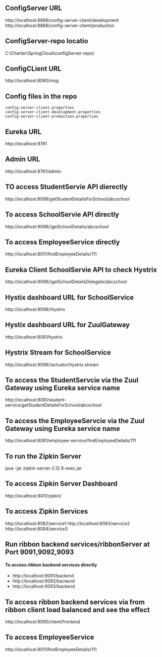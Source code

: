 ## ConfigServer URL
http://localhost:8888/config-server-client/development                                                         http://localhost:8888/config-server-client/production 

## ConfigServer-repo locatio
C:\\Charter\\SpringCloud\\configServer-repo)

## ConfigCLient URL
http://localhost:8080/msg

## Config files in the repo
```
config-server-client.properties
config-server-client-development.properties
config-server-client-production.properties
```

## Eureka URL
http://localhost:8761

## Admin URL
http://localhost:8761/admin

## TO access StudentServie API dierectly
http://localhost:8098/getStudentDetailsForSchool/abcschool

## To access SchoolServie API directly
http://localhost:9098//getSchoolDetails/abcschool

## To access EmployeeService directly
http://localhost:8011/findEmployeeDetails/111

## Eureka Client SchoolServie API to check Hystrix
http://localhost:9098//getSchoolDetailsDelegate/abcschool

## Hystix dashboard URL for SchoolService
http://localhost:9098//hystrix

## Hystix dashboard URL for ZuulGateway
http://localhost:8081/hystrix

## Hystrix Stream for SchoolService
http://localhost:9098//actuator/hystrix.stream

## To access the StudentServcie via the Zuul Gateway using Eureka service name
http://localhost:8081/student-service/getStudentDetailsForSchool/abcschool

## To access the EmployeeServcie via the Zuul Gateway using Eureka service name
http://localhost:8081/employee-service/findEmployeeDetails/111

## To run the Zipkin Server
java -jar zipkin-server-2.12.9-exec.jar

## To access Zipkin Server Dashboard
http://localhost:9411/zipkin/

## To access Zipkin Services
http://localhost:8082/service1
http://localhost:8083/service2
http://localhost:8084/service3

## Run ribbon backend services/ribbonServer at Port 9091,9092,9093
#### To access ribbon backend services directly ####
* http://localhost:9091/backend
* http://localhost:9092/backend
* http://localhost:9093/backend

## To access ribbon backend services via from ribbon client load balanced and see the effect
 http://localhost:9090/client/frontend

## To access EmployeeService
 http://localhost:8011/findEmployeeDetails/111
